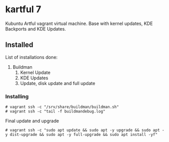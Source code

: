 # kartful 7

Kubuntu Artful vagrant virtual machine.
Base with kernel updates, KDE Backports and KDE Updates.

## Installed

List of installations done:
1. Buildman
   1. Kernel Update
   2. KDE Updates
   3. Update, disk update and full update

### Installing

```
# vagrant ssh -c "/srv/share/buildman/buildman.sh"
# vagrant ssh -c "tail -f buildmandebug.log"
```
Final update and upgrade
```
# vagrant ssh -c "sudo apt update && sudo apt -y upgrade && sudo apt -y dist-upgrade && sudo apt -y full-upgrade && sudo apt install -yf"
```
